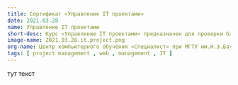 ```yaml
---
title: Сертификат «Управление IT проектами»
date: 2021.03.28
name: Управление IT проектами
short-desc: Курс «Управление IT проектами» предназначен для проверки базовых знаний, умений и навыков в области современных методов управления проектами в области информационных технологий.
image-name: 2021.03.28.it.project.png
org-name: Центр компьютерного обучения «Специалист» при МГТУ им.Н.Э.Баумана
tags: [ project management , web , management , IT ]
---
```

тут текст
